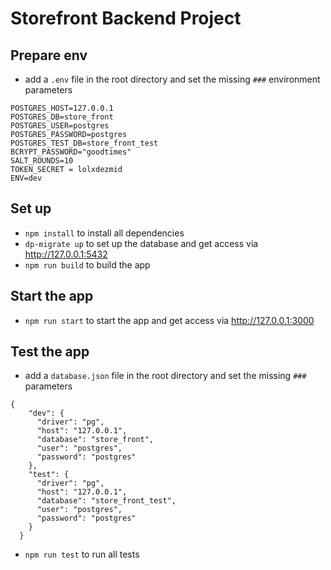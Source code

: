 # Storefront Backend Project

## Prepare env
- add a `.env` file in the root directory and set the missing `###` environment parameters
```
POSTGRES_HOST=127.0.0.1
POSTGRES_DB=store_front
POSTGRES_USER=postgres
POSTGRES_PASSWORD=postgres
POSTGRES_TEST_DB=store_front_test
BCRYPT_PASSWORD="goodtimes"
SALT_ROUNDS=10
TOKEN_SECRET = lolxdezmid
ENV=dev
```

## Set up

- `npm install` to install all dependencies
- `dp-migrate up` to set up the database and get access via http://127.0.0.1:5432
- `npm run build` to build the app

## Start the app
- `npm run start` to start the app and get access via http://127.0.0.1:3000


## Test the app
- add a `database.json` file in the root directory and set the missing `###` parameters
```
{
    "dev": {
      "driver": "pg",
      "host": "127.0.0.1",
      "database": "store_front",
      "user": "postgres",
      "password": "postgres"
    },
    "test": {
      "driver": "pg",
      "host": "127.0.0.1",
      "database": "store_front_test",
      "user": "postgres",
      "password": "postgres"
    }
  }
```
- `npm run test` to run all tests

